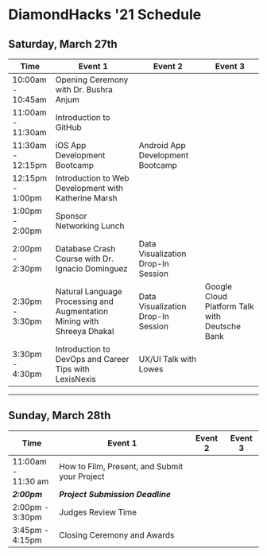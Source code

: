 # DiamondHacks '21 Schedule
## Saturday, March 27th
|      **Time**      | **Event 1** | **Event 2** |**Event 3**|
|----------|-------------|-------------|-----------|
|10:00am -</br> 10:45am|Opening Ceremony with Dr. Bushra Anjum|||
|11:00am -</br> 11:30am|Introduction to GitHub|||
|11:30am -</br> 12:15pm|iOS App Development Bootcamp|Android App Development Bootcamp||
|12:15pm -</br> 1:00pm|Introduction to Web Development with Katherine Marsh|||
|1:00pm -</br> 2:00pm|Sponsor Networking Lunch|||
|2:00pm -</br> 2:30pm|Database Crash Course with Dr. Ignacio Dominguez|Data Visualization Drop-In Session||
|2:30pm -</br> 3:30pm|Natural Language Processing and Augmentation Mining with Shreeya Dhakal|Data Visualization Drop-In Session|Google Cloud Platform Talk with Deutsche Bank|
|3:30pm -</br> 4:30pm|Introduction to DevOps and Career Tips with LexisNexis|UX/UI Talk with Lowes||
---
## Sunday, March 28th
| **Time** | **Event 1** | **Event 2** |**Event 3**|
|----------|-------------|-------------|-----------|
|11:00am -</br> 11:30 am|How to Film, Present, and Submit your Project|||
|***2:00pm***|***Project Submission Deadline***|
|2:00pm -</br> 3:30pm|Judges Review Time|||
|3:45pm -</br> 4:15pm|Closing Ceremony and Awards|||
